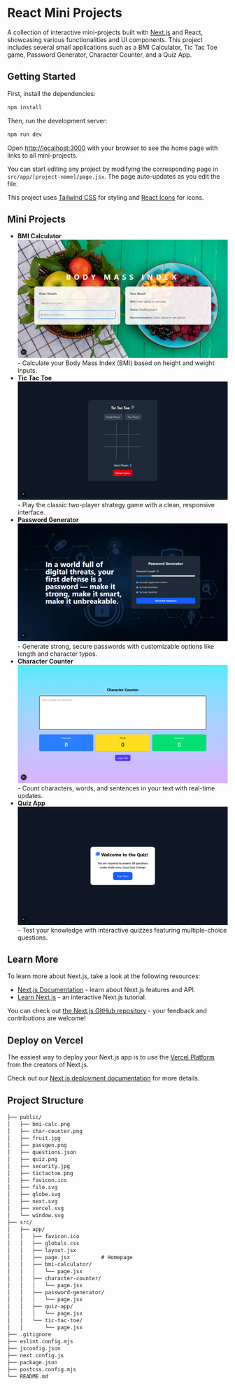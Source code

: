 # React Mini Projects

A collection of interactive mini-projects built with [Next.js](https://nextjs.org) and React, showcasing various functionalities and UI components. This project includes several small applications such as a BMI Calculator, Tic Tac Toe game, Password Generator, Character Counter, and a Quiz App.

## Getting Started

First, install the dependencies:

```bash
npm install
```

Then, run the development server:

```bash
npm run dev
```

Open [http://localhost:3000](http://localhost:3000) with your browser to see the home page with links to all mini-projects.

You can start editing any project by modifying the corresponding page in `src/app/[project-name]/page.jsx`. The page auto-updates as you edit the file.

This project uses [Tailwind CSS](https://tailwindcss.com) for styling and [React Icons](https://react-icons.github.io/react-icons/) for icons.

## Mini Projects

- **BMI Calculator** ![BMI Calculator](/public/bmi-calc.png) - Calculate your Body Mass Index (BMI) based on height and weight inputs.
- **Tic Tac Toe** ![Tic Tac Toe](/public/tictactoe.png) - Play the classic two-player strategy game with a clean, responsive interface.
- **Password Generator** ![Password Generator](/public/passgen.png) - Generate strong, secure passwords with customizable options like length and character types.
- **Character Counter** ![Character Counter](/public/char-counter.png) - Count characters, words, and sentences in your text with real-time updates.
- **Quiz App** ![Quiz App](/public/quiz.png) - Test your knowledge with interactive quizzes featuring multiple-choice questions.

## Learn More

To learn more about Next.js, take a look at the following resources:

- [Next.js Documentation](https://nextjs.org/docs) - learn about Next.js features and API.
- [Learn Next.js](https://nextjs.org/learn) - an interactive Next.js tutorial.

You can check out [the Next.js GitHub repository](https://github.com/vercel/next.js) - your feedback and contributions are welcome!

## Deploy on Vercel

The easiest way to deploy your Next.js app is to use the [Vercel Platform](https://vercel.com/new?utm_medium=default-template&filter=next.js&utm_source=create-next-app&utm_campaign=create-next-app-readme) from the creators of Next.js.

Check out our [Next.js deployment documentation](https://nextjs.org/docs/app/building-your-application/deploying) for more details.

## Project Structure

```
├── public/
│   ├── bmi-calc.png
│   ├── char-counter.png
│   ├── fruit.jpg
│   ├── passgen.png
│   ├── questions.json
│   ├── quiz.png
│   ├── security.jpg
│   ├── tictactoe.png
│   ├── favicon.ico
│   ├── file.svg
│   ├── globe.svg
│   ├── next.svg
│   ├── vercel.svg
│   └── window.svg
├── src/
│   ├── app/
│   │   ├── favicon.ico
│   │   ├── globals.css
│   │   ├── layout.jsx
│   │   ├── page.jsx          # Homepage
│   │   ├── bmi-calculator/
│   │   │   └── page.jsx
│   │   ├── character-counter/
│   │   │   └── page.jsx
│   │   ├── password-generator/
│   │   │   └── page.jsx
│   │   ├── quiz-app/
│   │   │   └── page.jsx
│   │   └── tic-tac-toe/
│   │       └── page.jsx
├── .gitignore
├── eslint.config.mjs
├── jsconfig.json
├── next.config.js
├── package.json
├── postcss.config.mjs
└── README.md
```
